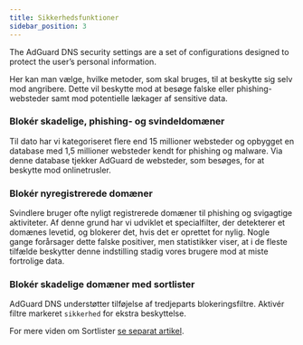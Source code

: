 ```yaml
---
title: Sikkerhedsfunktioner
sidebar_position: 3
---
```


The AdGuard DNS security settings are a set of configurations designed to protect the user’s personal information.

Her kan man vælge, hvilke metoder, som skal bruges, til at beskytte sig selv mod angribere. Dette vil beskytte mod at besøge falske eller phishing-websteder samt mod potentielle lækager af sensitive data.

### Blokér skadelige, phishing- og svindeldomæner

Til dato har vi kategoriseret flere end 15 millioner websteder og opbygget en database med 1,5 millioner websteder kendt for phishing og malware. Via denne database tjekker AdGuard de websteder, som besøges, for at beskytte mod onlinetrusler.

### Blokér nyregistrerede domæner

Svindlere bruger ofte nyligt registrerede domæner til phishing og svigagtige aktiviteter. Af denne grund har vi udviklet et specialfilter, der detekterer et domænes levetid, og blokerer det, hvis det er oprettet for nylig.
Nogle gange forårsager dette falske positiver, men statistikker viser, at i de fleste tilfælde beskytter denne indstilling stadig vores brugere mod at miste fortrolige data.

### Blokér skadelige domæner med sortlister

AdGuard DNS understøtter tilføjelse af tredjeparts blokeringsfiltre.
Aktivér filtre markeret `sikkerhed` for ekstra beskyttelse.

For mere viden om Sortlister [se separat artikel](/private-dns/setting-up-filtering/blocklists.md).
